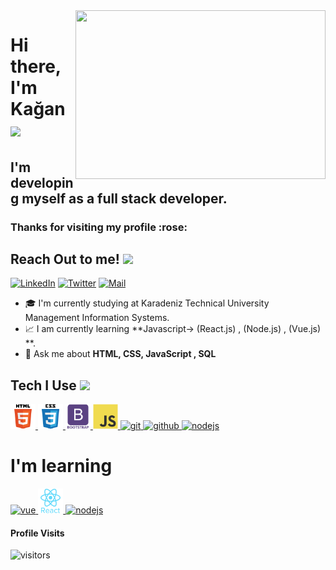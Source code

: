 <img src="https://media.giphy.com/media/CTX0ivSQbI78A/source.gif" align="right" width="400" height="270"> 
<h1 align="left">Hi there, I'm Kağan <img src = "https://raw.githubusercontent.com/MartinHeinz/MartinHeinz/master/wave.gif" width = 35px> </h1>

<h2 align="left">I'm developing myself as a full stack developer.</h2> 


<h3 align="left"> Thanks for visiting my profile :rose: </h3> 

<div size='20px'> 
<p align='left'>
<h2 align='left'> Reach Out to me! <img src='https://raw.githubusercontent.com/ShahriarShafin/ShahriarShafin/main/Assets/handshake.gif' width="70px"> </h2> 
<a href="www.linkedin.com/in/kağan-yüksel" target="_blank"><img src="https://img.shields.io/badge/LinkedIn-0077B5?style=for-the-badge&logo=linkedin&logoColor=white" alt="LinkedIn"width="90"></a> 
<a href="https://www.twitter.com/kgnyk59" target="_blank"><img src="https://img.shields.io/badge/Twitter-1DA1F2?style=for-the-badge&logo=twitter&logoColor=white" alt="Twitter" width="86"></a> 
<a href="mailto:kaanyk07@gmail.com" target="_blank"><img src="https://img.shields.io/badge/Gmail-D14836?style=for-the-badge&logo=gmail&logoColor=white" alt="Mail"width="73"  ></a>
</p>
</div> 

- 🎓 I'm currently studying at Karadeniz Technical University Management Information Systems. 
- 📈 I am currently learning **Javascript-> (React.js) , (Node.js) , (Vue.js) **. 
- 💬 Ask me about **HTML, CSS, JavaScript , SQL** 


<div size='20px'>
<p align='left'>
<h2 align='left''> Tech I Use <img src = "https://media2.giphy.com/media/QssGEmpkyEOhBCb7e1/giphy.gif?cid=ecf05e47a0n3gi1bfqntqmob8g9aid1oyj2wr3ds3mg700bl&rid=giphy.gif" width = 27px> </h2>
<p align="left"> <a href="https://www.w3.org/html/" target="_blank"> <img src="https://raw.githubusercontent.com/devicons/devicon/master/icons/html5/html5-original-wordmark.svg" alt="html5" width="40" height="40"/> </a><a href="https://www.w3schools.com/css/" target="_blank"> <img src="https://raw.githubusercontent.com/devicons/devicon/master/icons/css3/css3-original-wordmark.svg" alt="css3" width="40" height="40"/> </a><a href="https://getbootstrap.com" target="_blank"> <img src="https://raw.githubusercontent.com/devicons/devicon/master/icons/bootstrap/bootstrap-plain-wordmark.svg" alt="bootstrap" width="40" height="40"/> </a><a href="https://developer.mozilla.org/en-US/docs/Web/JavaScript" target="_blank"> <img src="https://raw.githubusercontent.com/devicons/devicon/master/icons/javascript/javascript-original.svg" alt="javascript" width="40" height="40"/> </a> <a href="https://git-scm.com/" target="_blank"> <img src="https://www.vectorlogo.zone/logos/git-scm/git-scm-icon.svg" alt="git" width="40" height="40"/> </a>   <a href="https://github.com" target="_blank"> <img src="https://raw.githubusercontent.com/rahulbanerjee26/githubAboutMeGenerator/main/icons/github.svg" alt="github" width="40" height="40"/> </a><a href="https://dev.java/" target="_blank"> <img src="https://upload.wikimedia.org/wikipedia/tr/2/2e/Java_Logo.svg" alt="nodejs" width="40" height="40"/> </a></p>
                 
</p>
</div> 
                 <h1>I'm learning</h1> 
  <a href="https://vuejs.org/" target="_blank"> <img src="https://upload.wikimedia.org/wikipedia/commons/9/95/Vue.js_Logo_2.svg" alt="vue" width="40" height="40"/> </a>
  <a href="https://reactjs.org/" target="_blank"> <img src="https://raw.githubusercontent.com/devicons/devicon/master/icons/react/react-original-wordmark.svg" alt="react" width="40" height="40"/> </a>
  <a href="https://nodejs.org/en/" target="_blank"> <img src="https://upload.wikimedia.org/wikipedia/commons/d/d9/Node.js_logo.svg" alt="nodejs" width="40" height="40"/> </a>

  #### Profile Visits  

![visitors](https://komarev.com/ghpvc/?username=kaganyuksel99&color=blue)


